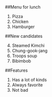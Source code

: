##Menu for lunch

1. Pizza
2. Chicken
3. Hamburger

##New candidates

4. Steamed Kimchi
5. Chung-gook-jang
6. Troops soup
7. Bibimbob

##Features

1. Has a lot of kinds
2. Always favorite
3. Not bad
